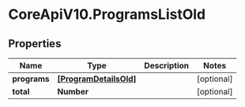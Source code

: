 # CoreApiV10.ProgramsListOld

## Properties
Name | Type | Description | Notes
------------ | ------------- | ------------- | -------------
**programs** | [**[ProgramDetailsOld]**](ProgramDetailsOld.md) |  | [optional] 
**total** | **Number** |  | [optional] 


